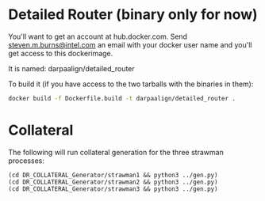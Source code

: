 # Detailed Router (binary only for now)

You'll want to get an account at hub.docker.com.
Send steven.m.burns@intel.com an email with your docker user name and you'll get access to this dockerimage.

It is named: darpaalign/detailed_router

To build it (if you have access to the two tarballs with the binaries in them):
````bash
docker build -f Dockerfile.build -t darpaalign/detailed_router .
````
# Collateral

The following will run collateral generation for the three strawman processes:
````
(cd DR_COLLATERAL_Generator/strawman1 && python3 ../gen.py)
(cd DR_COLLATERAL_Generator/strawman2 && python3 ../gen.py)
(cd DR_COLLATERAL_Generator/strawman3 && python3 ../gen.py)
